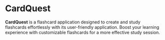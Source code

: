 # CardQuest
**CardQuest** is a flashcard application designed to create and study flashcards effortlessly with its user-friendly application. 
Boost your learning experience with customizable flashcards for a more effective study session.
